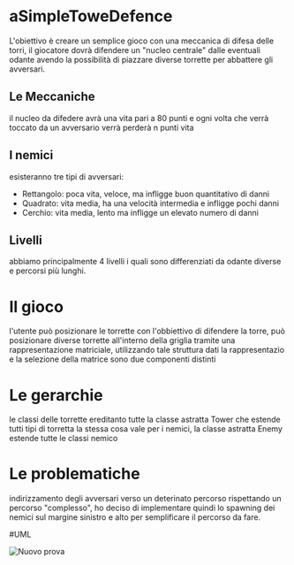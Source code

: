 # aSimpleToweDefence
L'obiettivo è creare un semplice gioco con una meccanica di difesa delle torri, il giocatore dovrà difendere un "nucleo centrale" dalle eventuali odante avendo la possibilità di piazzare diverse torrette per abbattere gli avversari.
## Le Meccaniche
il nucleo da difedere avrà una vita pari a 80 punti e ogni volta che verrà toccato da un avversario verrà perderà n punti vita
## I nemici
esisteranno tre tipi di avversari:
- Rettangolo: poca vita, veloce, ma infligge buon quantitativo di danni
- Quadrato: vita media, ha una velocità intermedia e infligge pochi danni
- Cerchio: vita media, lento ma infligge un elevato numero di danni
## Livelli 
abbiamo principalmente 4 livelli i quali sono differenziati da odante diverse e percorsi più lunghi.

# Il gioco
l'utente può posizionare le torrette con l'obbiettivo di difendere la torre, può posizionare diverse torrette all'interno della griglia tramite una rappresentazione matriciale, utilizzando tale struttura dati la rappresentazio e la selezione della matrice sono due componenti distinti

# Le gerarchie
le classi delle torrette ereditanto tutte la classe astratta Tower che estende tutti tipi di torretta la stessa cosa vale per i nemici, la classe astratta Enemy estende tutte le classi nemico

# Le problematiche 
indirizzamento degli avversari verso un deterinato percorso rispettando un percorso "complesso", ho deciso di implementare quindi lo spawning dei nemici sul margine sinistro e alto per semplificare il percorso da fare. 

#UML

![Nuovo prova](https://github.com/user-attachments/assets/47db5118-c1e3-4c55-aad1-7cd3c8965ff8)
